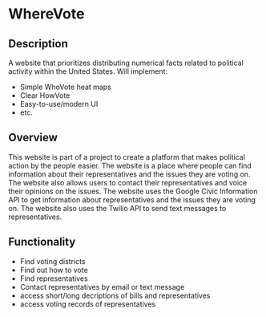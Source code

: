 # WhereVote
## Description
A website that prioritizes distributing numerical facts related to political activity within the United States. Will implement:
  - Simple WhoVote heat maps
  - Clear HowVote
  - Easy-to-use/modern UI
  - etc.

## Overview
 This website is part of a project to create a platform that makes political action by the people easier. The website is a place where people can find information about their representatives and the issues they are voting on. The website also allows users to contact their representatives and voice their opinions on the issues. The website uses the Google Civic Information API to get information about representatives and the issues they are voting on. The website also uses the Twilio API to send text messages to representatives.

 ## Functionality
- Find voting districts
- Find out how to vote
- Find representatives
- Contact representatives by email or text message
- access short/long decriptions of bills and representatives
- access voting records of representatives
